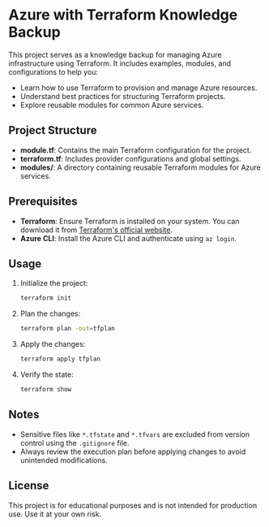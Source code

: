 # Azure with Terraform Knowledge Backup

This project serves as a knowledge backup for managing Azure infrastructure using Terraform. It includes examples, modules, and configurations to help you:

- Learn how to use Terraform to provision and manage Azure resources.
- Understand best practices for structuring Terraform projects.
- Explore reusable modules for common Azure services.

## Project Structure

- **module.tf**: Contains the main Terraform configuration for the project.
- **terraform.tf**: Includes provider configurations and global settings.
- **modules/**: A directory containing reusable Terraform modules for Azure services.

## Prerequisites

- **Terraform**: Ensure Terraform is installed on your system. You can download it from [Terraform's official website](https://www.terraform.io/downloads.html).
- **Azure CLI**: Install the Azure CLI and authenticate using `az login`.

## Usage

1. Initialize the project:
   ```bash
   terraform init
   ```

2. Plan the changes:
   ```bash
   terraform plan -out=tfplan
   ```

3. Apply the changes:
   ```bash
   terraform apply tfplan
   ```

4. Verify the state:
   ```bash
   terraform show
   ```

## Notes

- Sensitive files like `*.tfstate` and `*.tfvars` are excluded from version control using the `.gitignore` file.
- Always review the execution plan before applying changes to avoid unintended modifications.

## License

This project is for educational purposes and is not intended for production use. Use it at your own risk.